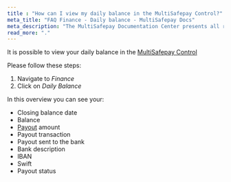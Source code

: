 ```yaml
---
title : "How can I view my daily balance in the MultiSafepay Control?"
meta_title: "FAQ Finance - Daily balance - MultiSafepay Docs"
meta_description: "The MultiSafepay Documentation Center presents all relevant information about our Plugins and API. You can also find support pages for payment methods, tools and general questions as well as the contact details of our Support and Integration Teams."
read_more: "."
---
```


It is possible to view your daily balance in the [MultiSafepay Control](https://merchant.multisafepay.com)

Please follow these steps:

1. Navigate to _Finance_
2. Click on _Daily Balance_

In this overview you can see your:

- Closing balance date
- Balance
- [Payout](/faq/general/glossary/#payout) amount
- Payout transaction
- Payout sent to the bank
- Bank description
- IBAN
- Swift
- Payout status

